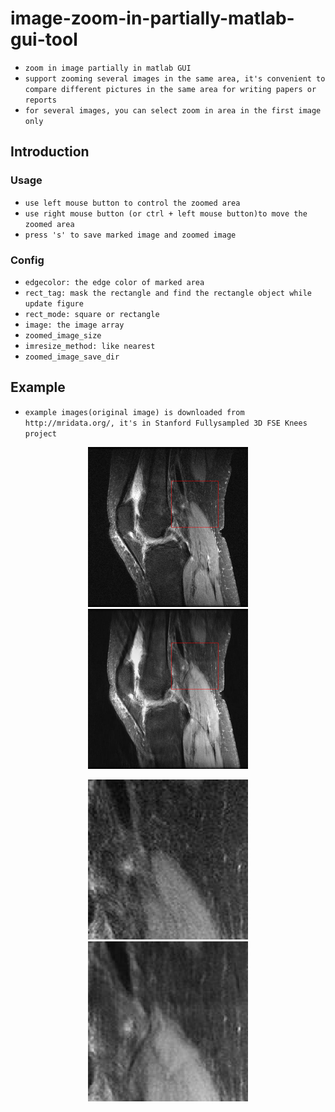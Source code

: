 # image-zoom-in-partially-matlab-gui-tool
* `zoom in image partially in matlab GUI`
* `support zooming several images in the same area, it's convenient to compare different pictures in the same area for writing papers or reports`
* `for several images, you can select zoom in area in the first image only`
## Introduction
### Usage
* `use left mouse button to control the zoomed area`
* `use right mouse button (or ctrl + left mouse button)to move the zoomed area`
* `press 's' to save marked image and zoomed image`
### Config
* `edgecolor: the edge color of marked area`
* `rect_tag: mask the rectangle and find the rectangle object while update figure`
* `rect_mode: square or rectangle`
* `image: the image array`
* `zoomed_image_size`
* `imresize_method: like nearest`
* `zoomed_image_save_dir`

## Example
* `example images(original image) is downloaded from http://mridata.org/, it's in Stanford Fullysampled 3D FSE Knees project`

<p align="center">
	<img src="/data/orig_marked.png" height="256px" width="256px">
	<img src="/data/pred_marked.png" height="256px" width="256px">
</p>

<p align="center">
	<img src="/data/orig_zoomed.png" height="256px" width="256px">
	<img src="/data/pred_zoomed.png" height="256px" width="256px">
</p>

